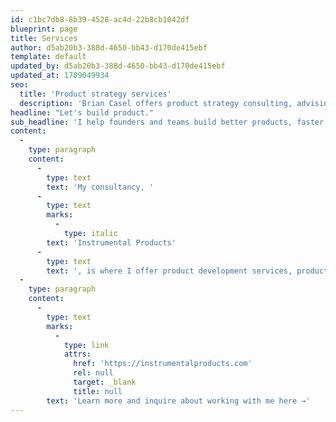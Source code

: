 ```yaml
---
id: c1bc7db8-8b39-4528-ac4d-22b8cb1042df
blueprint: page
title: Services
author: d5ab20b3-388d-4650-bb43-d170de415ebf
template: default
updated_by: d5ab20b3-388d-4650-bb43-d170de415ebf
updated_at: 1709049934
seo:
  title: 'Product strategy services'
  description: 'Brian Casel offers product strategy consulting, advising, and software development services through his site, Full Stack Founder.'
headline: "Let's build product."
sub_headline: 'I help founders and teams build better products, faster by bringing my full stack founder experience to your business.'
content:
  -
    type: paragraph
    content:
      -
        type: text
        text: 'My consultancy, '
      -
        type: text
        marks:
          -
            type: italic
        text: 'Instrumental Products'
      -
        type: text
        text: ', is where I offer product development services, product strategy advising, and coaching for full stack founders.'
  -
    type: paragraph
    content:
      -
        type: text
        marks:
          -
            type: link
            attrs:
              href: 'https://instrumentalproducts.com'
              rel: null
              target: _blank
              title: null
        text: 'Learn more and inquire about working with me here →'
---
```

